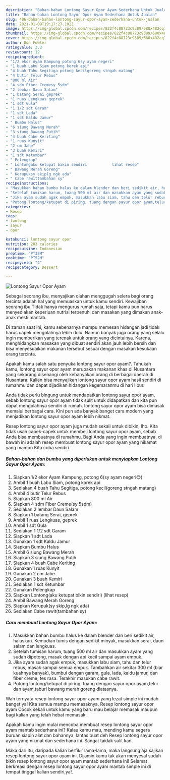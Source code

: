 ```yaml
---
description: "Bahan-bahan Lontong Sayur Opor Ayam Sederhana Untuk Jualan"
title: "Bahan-bahan Lontong Sayur Opor Ayam Sederhana Untuk Jualan"
slug: 406-bahan-bahan-lontong-sayur-opor-ayam-sederhana-untuk-jualan
date: 2021-01-09T19:17:27.102Z
image: https://img-global.cpcdn.com/recipes/822f4c88723c9389/680x482cq70/lontong-sayur-opor-ayam-foto-resep-utama.jpg
thumbnail: https://img-global.cpcdn.com/recipes/822f4c88723c9389/680x482cq70/lontong-sayur-opor-ayam-foto-resep-utama.jpg
cover: https://img-global.cpcdn.com/recipes/822f4c88723c9389/680x482cq70/lontong-sayur-opor-ayam-foto-resep-utama.jpg
author: Don Fowler
ratingvalue: 3.3
reviewcount: 12
recipeingredient:
- "1/2 ekor Ayam Kampung potong 6sy ayam negeri"
- "1 buah Labu Siam potong korek api"
- "4 buah Tahu Segitiga potong kecilgoreng stngah matang"
- "4 butir Telur Rebus"
- "800 ml Air"
- "4 sdm Fiber Cremesy 5sdm"
- "2 lembar Daun Salam"
- "1 batang Serai geprek"
- "1 ruas Lengkuas geprek"
- "1 sdt Gula"
- "1 1/2 sdt Garam"
- "1 sdt Lada"
- "1 sdt Kaldu Jamur"
- " Bumbu Halus"
- "6 siung Bawang Merah"
- "3 siung Bawang Putih"
- "4 buah Cabe Keriting"
- "1 ruas Kunyit"
- "2 cm Jahe"
- "3 buah Kemiri"
- "1 sdt Ketumbar"
- " Pelengkap"
- " Lontongaku ketupat bikin sendiri           lihat resep"
- " Bawang Merah Goreng"
- " Kerupuksy skiplg ngk ada"
- " Cabe rawittambahan sy"
recipeinstructions:
- "Masukkan bahan bumbu halus ke dalam blender dan beri sedikit air, haluskan. Kemudian tumis dengan sedikit minyak, masukkan serai, daun salam dan lengkuas."
- "Setelah tumisan harum, tuang 500 ml air dan masukkan ayam yang sudah dipotong, masak dengan api kecil sampai ayam empuk."
- "Jika ayam sudah agak empuk, masukkan labu siam, tahu dan telur rebus, masak sampai semua empuk. Tambahkan air sekitar 300 ml (biar kuahnya banyak), bumbui dengan garam, gula, lada, kaldu jamur, dan fiber creme, tes rasa. Terakhir masukan cabe rawit."
- "Potong lontong/ketupat di piring, tuang dengan sayur opor ayam,telur dan ayam,taburi bawang merah goreng diatasnya."
categories:
- Resep
tags:
- lontong
- sayur
- opor

katakunci: lontong sayur opor 
nutrition: 203 calories
recipecuisine: Indonesian
preptime: "PT33M"
cooktime: "PT52M"
recipeyield: "4"
recipecategory: Dessert

---
```



![Lontong Sayur Opor Ayam](https://img-global.cpcdn.com/recipes/822f4c88723c9389/680x482cq70/lontong-sayur-opor-ayam-foto-resep-utama.jpg)

Sebagai seorang ibu, menyajikan olahan menggugah selera bagi orang tercinta adalah hal yang memuaskan untuk kamu sendiri. Kewajiban seorang ibu Tidak hanya mengurus rumah saja, tetapi kamu pun harus menyediakan keperluan nutrisi terpenuhi dan masakan yang dimakan anak-anak mesti mantab.

Di zaman  saat ini, kamu sebenarnya mampu memesan hidangan jadi tidak harus capek mengolahnya lebih dulu. Namun banyak juga orang yang selalu ingin memberikan yang terenak untuk orang yang dicintainya. Karena, menghidangkan masakan yang dibuat sendiri akan jauh lebih bersih dan bisa menyesuaikan makanan tersebut sesuai dengan masakan kesukaan orang tercinta. 



Apakah kamu salah satu penyuka lontong sayur opor ayam?. Tahukah kamu, lontong sayur opor ayam merupakan makanan khas di Nusantara yang sekarang disenangi oleh kebanyakan orang di berbagai daerah di Nusantara. Kalian bisa menyajikan lontong sayur opor ayam hasil sendiri di rumahmu dan dapat dijadikan hidangan kegemaranmu di hari libur.

Anda tidak perlu bingung untuk mendapatkan lontong sayur opor ayam, sebab lontong sayur opor ayam tidak sulit untuk didapatkan dan kita pun dapat mengolahnya sendiri di rumah. lontong sayur opor ayam bisa dimasak memalui berbagai cara. Kini pun ada banyak banget cara modern yang menjadikan lontong sayur opor ayam lebih nikmat.

Resep lontong sayur opor ayam juga mudah sekali untuk dibikin, lho. Kita tidak usah capek-capek untuk membeli lontong sayur opor ayam, sebab Anda bisa membuatnya di rumahmu. Bagi Anda yang ingin membuatnya, di bawah ini adalah resep membuat lontong sayur opor ayam yang nikamat yang mampu Kita coba sendiri.

<!--inarticleads1-->

##### Bahan-bahan dan bumbu yang diperlukan untuk menyiapkan Lontong Sayur Opor Ayam:

1. Siapkan 1/2 ekor Ayam Kampung, potong 6(sy ayam negeri😊)
1. Ambil 1 buah Labu Siam, potong korek api
1. Sediakan 4 buah Tahu Segitiga, potong kecil(goreng stngah matang)
1. Ambil 4 butir Telur Rebus
1. Siapkan 800 ml Air
1. Siapkan 4 sdm Fiber Creme(sy 5sdm)
1. Sediakan 2 lembar Daun Salam
1. Siapkan 1 batang Serai, geprek
1. Ambil 1 ruas Lengkuas, geprek
1. Ambil 1 sdt Gula
1. Sediakan 1 1/2 sdt Garam
1. Siapkan 1 sdt Lada
1. Gunakan 1 sdt Kaldu Jamur
1. Siapkan  Bumbu Halus
1. Ambil 6 siung Bawang Merah
1. Siapkan 3 siung Bawang Putih
1. Siapkan 4 buah Cabe Keriting
1. Gunakan 1 ruas Kunyit
1. Gunakan 2 cm Jahe
1. Gunakan 3 buah Kemiri
1. Sediakan 1 sdt Ketumbar
1. Gunakan  Pelengkap
1. Siapkan  Lontong(aku ketupat bikin sendiri)           (lihat resep)
1. Ambil  Bawang Merah Goreng
1. Siapkan  Kerupuk(sy skip,lg ngk ada)
1. Sediakan  Cabe rawit(tambahan sy)




<!--inarticleads2-->

##### Cara membuat Lontong Sayur Opor Ayam:

1. Masukkan bahan bumbu halus ke dalam blender dan beri sedikit air, haluskan. Kemudian tumis dengan sedikit minyak, masukkan serai, daun salam dan lengkuas.
1. Setelah tumisan harum, tuang 500 ml air dan masukkan ayam yang sudah dipotong, masak dengan api kecil sampai ayam empuk.
1. Jika ayam sudah agak empuk, masukkan labu siam, tahu dan telur rebus, masak sampai semua empuk. Tambahkan air sekitar 300 ml (biar kuahnya banyak), bumbui dengan garam, gula, lada, kaldu jamur, dan fiber creme, tes rasa. Terakhir masukan cabe rawit.
1. Potong lontong/ketupat di piring, tuang dengan sayur opor ayam,telur dan ayam,taburi bawang merah goreng diatasnya.




Wah ternyata resep lontong sayur opor ayam yang lezat simple ini mudah banget ya! Kita semua mampu memasaknya. Resep lontong sayur opor ayam Cocok sekali untuk kamu yang baru mau belajar memasak maupun bagi kalian yang telah hebat memasak.

Apakah kamu ingin mulai mencoba membuat resep lontong sayur opor ayam mantab sederhana ini? Kalau kamu mau, mending kamu segera buruan siapin alat dan bahannya, lantas buat deh Resep lontong sayur opor ayam yang nikmat dan sederhana ini. Sangat taidak sulit kan. 

Maka dari itu, daripada kalian berfikir lama-lama, maka langsung aja sajikan resep lontong sayur opor ayam ini. Dijamin kamu tak akan menyesal sudah bikin resep lontong sayur opor ayam mantab sederhana ini! Selamat berkreasi dengan resep lontong sayur opor ayam mantab simple ini di tempat tinggal kalian sendiri,ya!.

